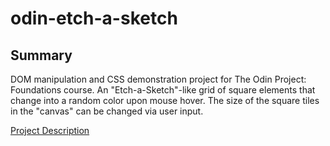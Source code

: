 # odin-etch-a-sketch
## Summary
DOM manipulation and CSS demonstration project for The Odin Project: Foundations course. An "Etch-a-Sketch"-like grid of square elements that change into a random color upon mouse hover.
The size of the square tiles in the "canvas" can be changed via user input.

[Project Description](https://www.theodinproject.com/lessons/foundations-etch-a-sketch)
